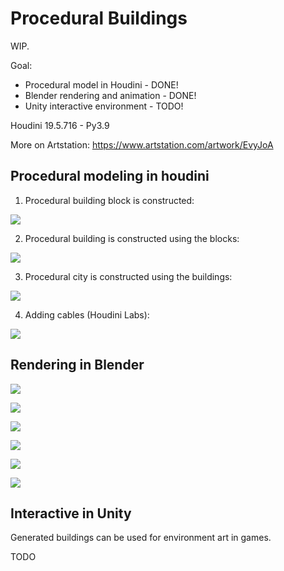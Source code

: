 # Procedural Buildings

WIP.

Goal:
* Procedural model in Houdini - DONE!
* Blender rendering and animation - DONE!
* Unity interactive environment - TODO!

Houdini 19.5.716 - Py3.9

More on Artstation: https://www.artstation.com/artwork/EvyJoA

## Procedural modeling in houdini

1. Procedural building block is constructed:

![](RepoResources/h1.png)

2. Procedural building is constructed using the blocks:

![](RepoResources/h2.png)

3. Procedural city is constructed using the buildings:

![](RepoResources/h3.png)

4. Adding cables (Houdini Labs):

![](RepoResources/h4.png)

## Rendering in Blender

![](RepoResources/ref1.png)

![](RepoResources/ref4.png)

![](RepoResources/ref5.png)

![](RepoResources/test1.png)

![](RepoResources/test2.png)

![](RepoResources/test3.png)

## Interactive in Unity

Generated buildings can be used for environment art in games.

TODO

